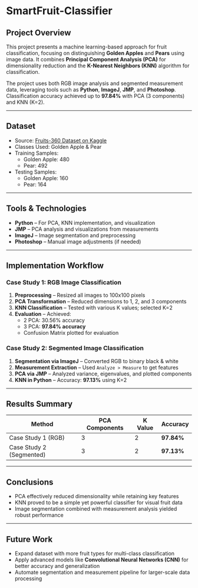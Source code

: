 # SmartFruit-Classifier

##  Project Overview

This project presents a machine learning-based approach for fruit classification, focusing on distinguishing **Golden Apples** and **Pears** using image data. It combines **Principal Component Analysis (PCA)** for dimensionality reduction and the **K-Nearest Neighbors (KNN)** algorithm for classification.

The project uses both RGB image analysis and segmented measurement data, leveraging tools such as **Python**, **ImageJ**, **JMP**, and **Photoshop**. Classification accuracy achieved up to **97.84%** with PCA (3 components) and KNN (K=2).

---

##  Dataset

- Source: [Fruits-360 Dataset on Kaggle](https://www.kaggle.com/datasets/moltean/fruits)
- Classes Used: Golden Apple & Pear  
- Training Samples:  
  - Golden Apple: 480  
  - Pear: 492  
- Testing Samples:  
  - Golden Apple: 160  
  - Pear: 164  

---

##  Tools & Technologies

- **Python** – For PCA, KNN implementation, and visualization  
- **JMP** – PCA analysis and visualizations from measurements  
- **ImageJ** – Image segmentation and preprocessing  
- **Photoshop** – Manual image adjustments (if needed)

---

##  Implementation Workflow

###  Case Study 1: RGB Image Classification
1. **Preprocessing** – Resized all images to 100x100 pixels  
2. **PCA Transformation** – Reduced dimensions to 1, 2, and 3 components  
3. **KNN Classification** – Tested with various K values; selected K=2  
4. **Evaluation** – Achieved:
   - 2 PCA: 30.56% accuracy  
   - 3 PCA: **97.84% accuracy**  
   - Confusion Matrix plotted for evaluation  

###  Case Study 2: Segmented Image Classification
1. **Segmentation via ImageJ** – Converted RGB to binary black & white  
2. **Measurement Extraction** – Used `Analyze > Measure` to get features  
3. **PCA via JMP** – Analyzed variance, eigenvalues, and plotted components  
4. **KNN in Python** – Accuracy: **97.13%** using K=2  

---

##  Results Summary

| Method | PCA Components | K Value | Accuracy |
|--------|----------------|---------|----------|
| Case Study 1 (RGB) | 3 | 2 | **97.84%** |
| Case Study 2 (Segmented) | 3 | 2 | **97.13%** |

---

##  Conclusions

- PCA effectively reduced dimensionality while retaining key features  
- KNN proved to be a simple yet powerful classifier for visual fruit data  
- Image segmentation combined with measurement analysis yielded robust performance  

---

##  Future Work

- Expand dataset with more fruit types for multi-class classification  
- Apply advanced models like **Convolutional Neural Networks (CNN)** for better accuracy and generalization  
- Automate segmentation and measurement pipeline for larger-scale data processing


